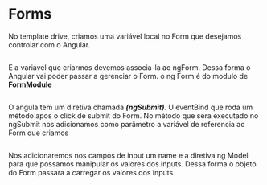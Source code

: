 # Forms

No template drive, criamos uma variável local no Form que 
desejamos controlar com o Angular. 

~~~ html

~~~

E a variável que criarmos devemos associa-la ao ngForm. Dessa forma o 
Angular vai poder passar a gerenciar o Form. o ng Form é do modulo de **FormModule**

~~~ html

~~~

O angula tem um diretiva chamada ***(ngSubmit)***. U eventBind que roda um método
apos o click de submit do Form. No método que sera executado no ngSubmit nos adicionamos
como parâmetro a variável de referencia ao Form que criamos

~~~ html

~~~


Nos adicionaremos nos campos de input um name e a diretiva ng Model para que possamos manipular os 
valores dos inputs. Dessa forma o objeto do Form passara a carregar os valores dos inputs

~~~ html

~~~





